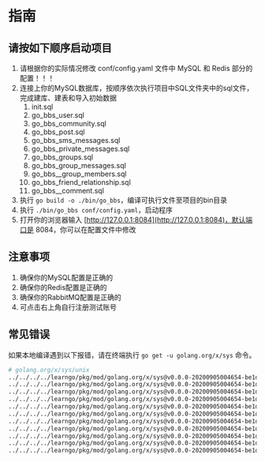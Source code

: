 # 指南


## 请按如下顺序启动项目

1. 请根据你的实际情况修改 conf/config.yaml 文件中 MySQL 和 Redis 部分的配置！！！
2. 连接上你的MySQL数据库，按顺序依次执行项目中SQL文件夹中的sql文件，完成建库、建表和导入初始数据
    1. init.sql
    2. go_bbs_user.sql
    3. go_bbs_community.sql
    4. go_bbs_post.sql
    5. go_bbs_sms_messages.sql
    6. go_bbs_private_messages.sql
    7. go_bbs_groups.sql
    8. go_bbs_group_messages.sql
    9. go_bbs__group_members.sql
    10. go_bbs_friend_relationship.sql
    11. go_bbs__comment.sql
3. 执行 `go build -o ./bin/go_bbs`，编译可执行文件至项目的bin目录
4. 执行 `./bin/go_bbs conf/config.yaml`，启动程序
5. 打开你的浏览器输入 [http://127.0.0.1:8084](http://127.0.0.1:8084)，默认端口是 8084，你可以在配置文件中修改

## 注意事项
1. 确保你的MySQL配置是正确的
2. 确保你的Redis配置是正确的
3. 确保你的RabbitMQ配置是正确的
4. 可点击右上角自行注册测试账号



## 常见错误
如果本地编译遇到以下报错，请在终端执行 `go get -u golang.org/x/sys` 命令。
```bash
# golang.org/x/sys/unix
../../../../learngo/pkg/mod/golang.org/x/sys@v0.0.0-20200905004654-be1d3432aa8f/unix/syscall_darwin.1_13.go:29:3: //go:linkname must refer to declared function or variable
../../../../learngo/pkg/mod/golang.org/x/sys@v0.0.0-20200905004654-be1d3432aa8f/unix/zsyscall_darwin_amd64.1_13.go:27:3: //go:linkname must refer to declared function or variable
../../../../learngo/pkg/mod/golang.org/x/sys@v0.0.0-20200905004654-be1d3432aa8f/unix/zsyscall_darwin_amd64.1_13.go:40:3: //go:linkname must refer to declared function or variable
../../../../learngo/pkg/mod/golang.org/x/sys@v0.0.0-20200905004654-be1d3432aa8f/unix/zsyscall_darwin_amd64.go:28:3: //go:linkname must refer to declared function or variable
../../../../learngo/pkg/mod/golang.org/x/sys@v0.0.0-20200905004654-be1d3432aa8f/unix/zsyscall_darwin_amd64.go:43:3: //go:linkname must refer to declared function or variable
../../../../learngo/pkg/mod/golang.org/x/sys@v0.0.0-20200905004654-be1d3432aa8f/unix/zsyscall_darwin_amd64.go:59:3: //go:linkname must refer to declared function or variable
../../../../learngo/pkg/mod/golang.org/x/sys@v0.0.0-20200905004654-be1d3432aa8f/unix/zsyscall_darwin_amd64.go:75:3: //go:linkname must refer to declared function or variable
../../../../learngo/pkg/mod/golang.org/x/sys@v0.0.0-20200905004654-be1d3432aa8f/unix/zsyscall_darwin_amd64.go:90:3: //go:linkname must refer to declared function or variable
../../../../learngo/pkg/mod/golang.org/x/sys@v0.0.0-20200905004654-be1d3432aa8f/unix/zsyscall_darwin_amd64.go:105:3: //go:linkname must refer to declared function or variable
../../../../learngo/pkg/mod/golang.org/x/sys@v0.0.0-20200905004654-be1d3432aa8f/unix/zsyscall_darwin_amd64.go:121:3: //go:linkname must refer to declared function or variable
../../../../learngo/pkg/mod/golang.org/x/sys@v0.0.0-20200905004654-be1d3432aa8f/unix/zsyscall_darwin_amd64.go:121:3: too many errors

```
    
